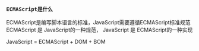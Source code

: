 ### ``ECMAScript是什么``
ECMAScript是编写脚本语言的标准，JavaScript需要遵循ECMAScript标准规范
    ECMAScript 是 JavaScript的一种规范， JavaScript 是 ECMAScript的一种实现

JavaScript = ECMAScript + DOM + BOM